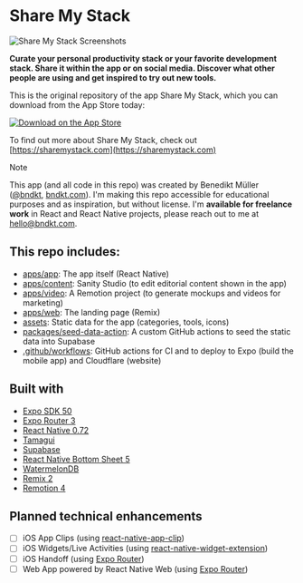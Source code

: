 # Share My Stack

![Share My Stack Screenshots](https://sharemystack.com/images/banner.webp)

**Curate your personal productivity stack or your favorite development stack. Share it within the app or on social media. Discover what other people are using and get inspired to try out new tools.**

This is the original repository of the app Share My Stack, which you can download from the App Store today:

[![Download on the App Store](https://developer.apple.com/assets/elements/badges/download-on-the-app-store.svg)](https://apps.apple.com/us/app/share-my-stack/id6450111644)

To find out more about Share My Stack, check out [https://sharemystack.com](https://sharemystack.com)

> [!NOTE]
> This app (and all code in this repo) was created by Benedikt Müller ([@bndkt](https://x.com/bndkt), [bndkt.com](https://bndkt.com)). I'm making this repo accessible for educational purposes and as inspiration, but without license. I'm **available for freelance work** in React and React Native projects, please reach out to me at [hello@bndkt.com](hello@bndkt.com).

## This repo includes:

- [apps/app](./apps/app): The app itself (React Native)
- [apps/content](./apps/content): Sanity Studio (to edit editorial content shown in the app)
- [apps/video](./apps/video): A Remotion project (to generate mockups and videos for marketing)
- [apps/web](./apps/web): The landing page (Remix)
- [assets](./assets): Static data for the app (categories, tools, icons)
- [packages/seed-data-action](./packages/seed-data-action): A custom GitHub actions to seed the static data into Supabase
- [.github/workflows](./.github/workflows): GitHub actions for CI and to deploy to Expo (build the mobile app) and Cloudflare (website)

## Built with

- [Expo SDK 50](https://github.com/expo/expo/)
- [Expo Router 3](https://github.com/expo/expo/tree/main/packages/expo-router)
- [React Native 0.72](https://github.com/facebook/react-native)
- [Tamagui](https://github.com/tamagui/tamagui)
- [Supabase](https://github.com/supabase/supabase-js)
- [React Native Bottom Sheet 5](https://github.com/gorhom/react-native-bottom-sheet)
- [WatermelonDB](https://github.com/Nozbe/WatermelonDB)
- [Remix 2](https://github.com/remix-run)
- [Remotion 4](https://github.com/remotion-dev/remotion)

## Planned technical enhancements

- [ ] iOS App Clips (using [react-native-app-clip](https://github.com/bndkt/react-native-app-clip))
- [ ] iOS Widgets/Live Activities (using [react-native-widget-extension](https://github.com/bndkt/react-native-widget-extension))
- [ ] iOS Handoff (using [Expo Router](https://github.com/expo/expo/tree/main/packages/expo-router))
- [ ] Web App powered by React Native Web (using [Expo Router](https://github.com/expo/expo/tree/main/packages/expo-router))
